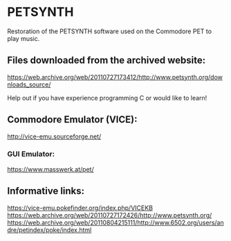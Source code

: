 # PETSYNTH
Restoration of the PETSYNTH software used on the Commodore PET to play music.

## Files downloaded from the archived website:
https://web.archive.org/web/20110727173412/http://www.petsynth.org/downloads_source/

Help out if you have experience programming C or would like to learn!


## Commodore Emulator (VICE):
http://vice-emu.sourceforge.net/
### GUI Emulator:
https://www.masswerk.at/pet/

## Informative links:
https://vice-emu.pokefinder.org/index.php/VICEKB
https://web.archive.org/web/20110727172426/http://www.petsynth.org/
https://web.archive.org/web/20110804215111/http://www.6502.org/users/andre/petindex/poke/index.html
